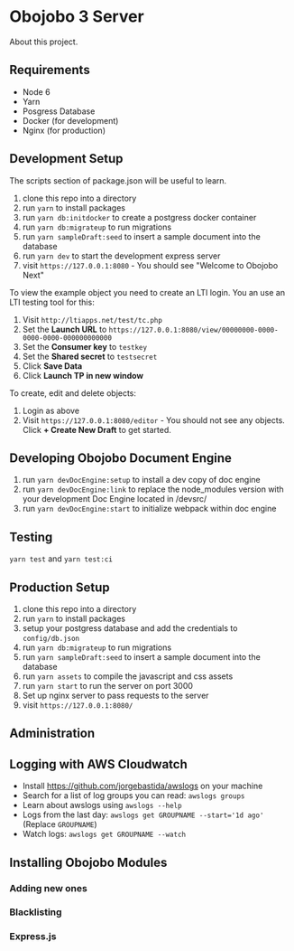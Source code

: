 # Obojobo 3 Server

About this project.

## Requirements

* Node 6
* Yarn
* Posgress Database
* Docker (for development)
* Nginx (for production)

## Development Setup

The scripts section of package.json will be useful to learn.

1. clone this repo into a directory
2. run `yarn` to install packages
3. run `yarn db:initdocker` to create a postgress docker container
4. run `yarn db:migrateup` to run migrations
5. run `yarn sampleDraft:seed` to insert a sample document into the database
6. run `yarn dev` to start the development express server
7. visit `https://127.0.0.1:8080` - You should see "Welcome to Obojobo Next"

To view the example object you need to create an LTI login. You an use an LTI testing tool for this:

1. Visit `http://ltiapps.net/test/tc.php`
2. Set the **Launch URL** to `https://127.0.0.1:8080/view/00000000-0000-0000-0000-000000000000`
3. Set the **Consumer key** to `testkey`
4. Set the **Shared secret** to `testsecret`
5. Click **Save Data**
6. Click **Launch TP in new window**

To create, edit and delete objects:

1. Login as above
2. Visit `https://127.0.0.1:8080/editor` - You should not see any objects. Click **+ Create New Draft** to get started.

## Developing Obojobo Document Engine

1. run `yarn devDocEngine:setup` to install a dev copy of doc engine
2. run `yarn devDocEngine:link` to replace the node_modules version with your development Doc Engine located in /devsrc/
3. run `yarn devDocEngine:start` to initialize webpack within doc engine

## Testing

`yarn test` and `yarn test:ci`

## Production Setup

1. clone this repo into a directory
2. run `yarn` to install packages
3. setup your postgress database and add the credentials to `config/db.json`
4. run `yarn db:migrateup` to run migrations
5. run `yarn sampleDraft:seed` to insert a sample document into the database
6. run `yarn assets` to compile the javascript and css assets
7. run `yarn start` to run the server on port 3000
8. Set up nginx server to pass requests to the server
7. visit `https://127.0.0.1:8080/`

## Administration

## Logging with AWS Cloudwatch

* Install https://github.com/jorgebastida/awslogs on your machine
* Search for a list of log groups you can read: `awslogs groups`
* Learn about awslogs using `awslogs --help`
* Logs from the last day: `awslogs get GROUPNAME --start='1d ago'` (Replace `GROUPNAME`)
* Watch logs: `awslogs get GROUPNAME --watch`


## Installing Obojobo Modules

### Adding new ones
### Blacklisting
### Express.js
